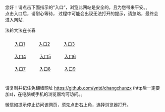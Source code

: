 您好！请点击下面指示的“入口”，浏览此网站是安全的，且为您带来平安。。 <br/>
点击入口后，请耐心等待， 过程中可能会出现无法打开的提示，请忽略，最终会进入网站. </br>

法轮大法在长春<br/>
<div style="padding:10px"><a style="margin:20px" target="_blank" href="https://dyt3fabeaj3v3.cloudfront.net/2Qpsp?stukfefc" id="ccLink1" rel="nofollow">入口1</a> <a target="_blank" style="margin:20px" href="https://d1wezrzglvbgmu.cloudfront.net/2Qpsp?zybmjz" id="ccLink2" rel="nofollow">入口2</a> <a style="margin:20px" target="_blank" href="https://d1ljof5vmp5jlq.cloudfront.net/2Qpsp?ytyejv" id="ccLink3" rel="nofollow">入口3</a></div>

<div style="padding:10px" ><a style="margin:20px" target="_blank" href="https://dyt3fabeaj3v3.cloudfront.net/2Qpsp?stukfefc" id="ccLink4" rel="nofollow">入口4</a> <a style="margin:20px" href="https://d1wezrzglvbgmu.cloudfront.net/2Qpsp?zybmjz" target="_blank" id="ccLink5" rel="nofollow">入口5</a> <a style="margin:20px" href="https://d1ljof5vmp5jlq.cloudfront.net/2Qpsp?ytyejv" target="_blank" id="ccLink6" rel="nofollow">入口6</a></div>

<div style="padding:10px"><a style="margin:20px" target="_blank" href="https://dyt3fabeaj3v3.cloudfront.net/2Qpsp?stukfefc" id="ccLink7" rel="nofollow">入口7</a> <a style="margin:20px" href="https://d1wezrzglvbgmu.cloudfront.net/2Qpsp?zybmjz" target="_blank" id="ccLink8" rel="nofollow">入口8</a> <a style="margin:20px" target="_blank" href="https://d1ljof5vmp5jlq.cloudfront.net/2Qpsp?ytyejv" id="ccLink9" rel="nofollow">入口9</a></div>

<br/>



请复制并记住免翻墙网址 https://github.com/yntd/changchunzx (http后一定要加s)，在电脑或手机的浏览器均可访问。。<br/>

微信如提示停止访问该网页，须先点击右上角，选择浏览器打开。
